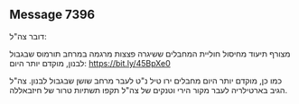 ## Message 7396

דובר צה"ל:

מצורף תיעוד מחיסול חוליית המחבלים ששיגרה פצצות מרגמה במרחב תורמוס שבגבול לבנון, מוקדם יותר היום:  https://bit.ly/45BpXe0

כמו כן, מוקדם יותר היום מחבלים ירו טיל נ"ט לעבר מרחב שושן שבגבול לבנון. צה"ל הגיב בארטילריה לעבר מקור הירי וטנקים של צה"ל תקפו תשתיות טרור של חיזבאללה.

